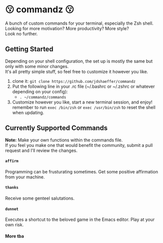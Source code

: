 # :kissing: commandz :kissing:
A bunch of custom commands for your terminal, especially the Zsh shell.<br/>
Looking for more motivation? More productivity? More style?<br/>
Look no further.

## Getting Started
Depending on your shell configuration, the set up is mostly the same but only with some minor changes. <br/>
It's all pretty simple stuff, so feel free to customize it however you like.

1. clone it: `git clone https://github.com/jdshaeffer/commandz`
2. Put the following line in your .rc file (~/.bashrc or ~/.zshrc or whatever depending on your config):
    - `. ~/commandz/commands`
3. Customize however you like, start a new terminal session, and enjoy! remember to run `exec /bin/zsh` or `exec /usr/bin/zsh` to reset the shell when updating.

## Currently Supported Commands
<strong>Note:</strong> Make your own functions within the commands file.<br/>
If you feel you make one that would benefit the community, submit a pull request and I'll review the changes.

#### `affirm`
Programming can be frusturating sometimes. Get some positive affirmation from your machine.
#### `thanks`
Receive some genteel salutations.
#### `dunnet`
Executes a shortcut to the beloved game in the Emacs editor. Play at your own risk.

#### More tba

